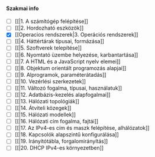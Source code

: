 #### Szakmai info
- [ ] [[|1. A számítógép felépítése]]
- [ ] [[|2. Hordozható eszközök]]
- [x] [[Operacios rendszerek|3. Operációs rendszerek]]
- [ ] [[|4. Háttértárak típusai, formázása]]
- [ ] [[|5. Szoftverek telepítése]]
- [ ] [[|6. Nyomtató üzembe helyezése, karbantartása]]
- [ ] [[|7. A HTML és a JavaScript nyelv elemei]]
- [ ] [[|8. Objektum orientált programozás alapjai]]
- [ ] [[|9. Alprogramok, paraméterátadás]]
- [ ] [[|10. Vezérlési szerkezetek]]
- [ ] [[|11. Változó fogalma, típusai, használatuk]]
- [ ] [[|12. Adatbázis-kezelés alapfogalmai]]
- [ ] [[|13. Hálózati topológiák]]
- [ ] [[|14. Átviteli közegek]]
- [ ] [[|15. Hálózati modellek]]
- [ ] [[|16. Hálózati cím fogalma, fajtái]]
- [ ] [[|17. Az IPv4-es cím és maszk felépítése, alhálózatok]]
- [ ] [[|18. Kapcsolók alapszintű konfigurálása]]
- [ ] [[|19. Irányítótábla, forgalomirányítás]]
- [ ] [[|20. DHCP IPv4-es környezetben]]